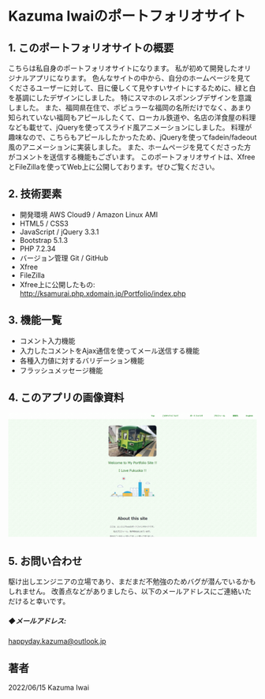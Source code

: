 # Kazuma Iwaiのポートフォリオサイト

## 1. このポートフォリオサイトの概要
こちらは私自身のポートフォリオサイトになります。
私が初めて開発したオリジナルアプリになります。
色んなサイトの中から、自分のホームページを見てくださるユーザーに対して、目に優しくて見やすいサイトにするために、緑と白を基調にしたデザインにしました。
特にスマホのレスポンシブデザインを意識しました。
また、福岡県在住で、ポピュラーな福岡の名所だけでなく、あまり知られていない福岡もアピールしたくて、ローカル鉄道や、名店の洋食屋の料理なども載せて、jQueryを使ってスライド風アニメーションにしました。
料理が趣味なので、こちらもアピールしたかったため、jQueryを使ってfadein/fadeout風のアニメーションに実装しました。
また、ホームページを見てくださった方がコメントを送信する機能もございます。
このポートフォリオサイトは、XfreeとFileZillaを使ってWeb上に公開しております。ぜひご覧ください。

## 2. 技術要素

- 開発環境 AWS Cloud9 / Amazon Linux AMI
- HTML5 / CSS3
- JavaScript / jQuery 3.3.1
- Bootstrap 5.1.3
- PHP 7.2.34
- バージョン管理 Git / GitHub
- Xfree
- FileZilla
- Xfree上に公開したもの: http://ksamurai.php.xdomain.jp/Portfolio/index.php

## 3. 機能一覧
- コメント入力機能
- 入力したコメントをAjax通信を使ってメール送信する機能
- 各種入力値に対するバリデーション機能
- フラッシュメッセージ機能

## 4. このアプリの画像資料
![最初の画面](/images/sample.jpg)


## 5. お問い合わせ
駆け出しエンジニアの立場であり、まだまだ不勉強のためバグが潜んでいるかもしれません。
改善点などがありましたら、以下のメールアドレスにご連絡いただけると幸いです。

##### ◆メールアドレス:
happyday.kazuma@outlook.jp

## 著者
2022/06/15 Kazuma Iwai